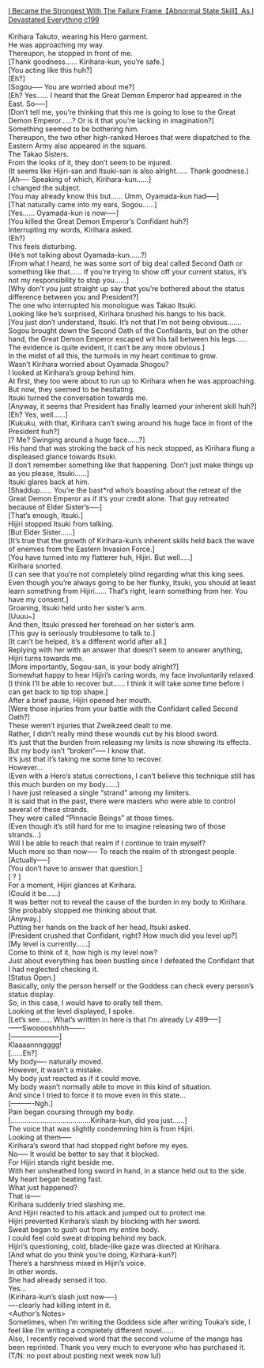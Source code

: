 [I Became the Strongest With The Failure Frame【Abnormal State Skill】As I Devastated Everything c199](https://foxaholic.com/novel/i-became-the-strongest-with-the-failure-frame%e3%80%90abnormal-state-skill%e3%80%91as-i-devastated-everything/199/)
<br/><br/>
Kirihara Takuto, wearing his Hero garment.<br/>
He was approaching my way.<br/>
Thereupon, he stopped in front of me.<br/>
[Thank goodness…… Kirihara-kun, you’re safe.]<br/>
[You acting like this huh?]<br/>
[Eh?]<br/>
[Sogou—– You are worried about me?]<br/>
[Eh? Yes…… I heard that the Great Demon Emperor had appeared in the East. So—–]<br/>
[Don’t tell me, you’re thinking that this me is going to lose to the Great Demon Emperor……? Or is it that you’re lacking in imagination?]<br/>
Something seemed to be bothering him.<br/>
Thereupon, the two other high-ranked Heroes that were dispatched to the Eastern Army also appeared in the square.<br/>
The Takao Sisters.<br/>
From the looks of it, they don’t seem to be injured.<br/>
(It seems like Hijiri-san and Itsuki-san is also alright…… Thank goodness.)<br/>
[Ah—- Speaking of which, Kirihara-kun……]<br/>
I changed the subject.<br/>
[You may already know this but…… Umm, Oyamada-kun had—–]<br/>
[That naturally came into my ears, Sogou……]<br/>
[Yes…… Oyamada-kun is now—–]<br/>
[You killed the Great Demon Emperor’s Confidant huh?]<br/>
Interrupting my words, Kirihara asked.<br/>
(Eh?)<br/>
This feels disturbing.<br/>
(He’s not talking about Oyamada-kun……?)<br/>
[From what I heard, he was some sort of big deal called Second Oath or something like that…… If you’re trying to show off your current status, it’s not my responsibility to stop you……]<br/>
[Why don’t you just straight up say that you’re bothered about the status difference between you and President?]<br/>
The one who interrupted his monologue was Takao Itsuki.<br/>
Looking like he’s surprised, Kirihara brushed his bangs to his back.<br/>
[You just don’t understand, Itsuki. It’s not that I’m not being obvious……. Sogou brought down the Second Oath of the Confidants, but on the other hand, the Great Demon Emperor escaped wit his tail between his legs…… The evidence is quite evident, it can’t be any more obvious.]<br/>
In the midst of all this, the turmoils in my heart continue to grow.<br/>
Wasn’t Kirihara worried about Oyamada Shogou?<br/>
I looked at Kirihara’s group behind him.<br/>
At first, they too were about to run up to Kirihara when he was approaching.<br/>
But now, they seemed to be hesitating.<br/>
Itsuki turned the conversation towards me.<br/>
[Anyway, it seems that President has finally learned your inherent skill huh?]<br/>
[Eh? Yes, well……]<br/>
[Kukuku, with that, Kirihara can’t swing around his huge face in front of the President huh?]<br/>
[? Me? Swinging around a huge face……?]<br/>
His hand that was stroking the back of his neck stopped, as Kirihara flung a displeased glance towards Itsuki.<br/>
[I don’t remember something like that happening. Don’t just make things up as you please, Itsuki……]<br/>
Itsuki glares back at him.<br/>
[Shaddup…… You’re the bast*rd who’s boasting about the retreat of the Great Demon Emperor as if it’s your credit alone. That guy retreated because of Elder Sister’s—–]<br/>
[That’s enough, Itsuki.]<br/>
Hijiri stopped Itsuki from talking.<br/>
[But Elder Sister……]<br/>
[It’s true that the growth of Kirihara-kun’s inherent skills held back the wave of enemies from the Eastern Invasion Force.]<br/>
[You have turned into my flatterer huh, Hijiri. But well…..]<br/>
Kirihara snorted.<br/>
[I can see that you’re not completely blind regarding what this king sees. Even though you’re always going to be her flunky, Itsuki, you should at least learn something from Hijiri…… That’s right, learn something from her. You have my consent.]<br/>
Groaning, Itsuki held unto her sister’s arm.<br/>
[Uuuu\~]<br/>
And then, Itsuki pressed her forehead on her sister’s arm.<br/>
[This guy is seriously troublesome to talk to.]<br/>
[It can’t be helped, it’s a different world after all.]<br/>
Replying with her with an answer that doesn’t seem to answer anything, Hijiri turns towards me.<br/>
[More importantly, Sogou-san, is your body alright?]<br/>
Somewhat happy to hear Hijiri’s caring words, my face involuntarily relaxed.<br/>
[I think I’ll be able to recover but…… I think it will take some time before I can get back to tip top shape.]<br/>
After a brief pause, Hijiri opened her mouth.<br/>
[Were those injuries from your battle with the Confidant called Second Oath?]<br/>
These weren’t injuries that Zweikzeed dealt to me.<br/>
Rather, I didn’t really mind these wounds cut by his blood sword.<br/>
It’s just that the burden from releasing my limits is now showing its effects.<br/>
But my body isn’t “broken”—– I know that.<br/>
It’s just that it’s taking me some time to recover.<br/>
However…<br/>
(Even with a Hero’s status corrections, I can’t believe this technique still has this much burden on my body……)<br/>
I have just released a single “strand” among my limiters.<br/>
It is said that in the past, there were masters who were able to control several of these strands.<br/>
They were called “Pinnacle Beings” at those times.<br/>
(Even though it’s still hard for me to imagine releasing two of those strands…)<br/>
Will I be able to reach that realm if I continue to train myself?<br/>
Much more so than now—– To reach the realm of th strongest people.<br/>
[Actually—–]<br/>
[You don’t have to answer that question.]<br/>
[ ? ]<br/>
For a moment, Hijiri glances at Kirihara.<br/>
(Could it be……)<br/>
It was better not to reveal the cause of the burden in my body to Kirihara.<br/>
She probably stopped me thinking about that.<br/>
[Anyway.]<br/>
Putting her hands on the back of her head, Itsuki asked.<br/>
[President crushed that Confidant, right? How much did you level up?]<br/>
[My level is currently……]<br/>
Come to think of it, how high is my level now?<br/>
Just about everything has been bustling since I defeated the Confidant that I had neglected checking it.<br/>
[Status Open.]<br/>
Basically, only the person herself or the Goddess can check every person’s status display.<br/>
So, in this case, I would have to orally tell them.<br/>
Looking at the level displayed, I spoke.<br/>
[Let’s see…… What’s written in here is that I’m already Lv 499—–]<br/>
——Swooooshhhh——-<br/>
[———————]<br/>
Klaaaannngggg!<br/>
[……Eh?]<br/>
My body—- naturally moved.<br/>
However, it wasn’t a mistake.<br/>
My body just reacted as if it could move.<br/>
My body wasn’t normally able to move in this kind of situation.<br/>
And since I tried to force it to move even in this state…<br/>
[———-Ngh.]<br/>
Pain began coursing through my body.<br/>
[………………………………….Kirihara-kun, did you just……]<br/>
The voice that was slightly condemning him is from Hijiri.<br/>
Looking at them—–<br/>
Kirihara’s sword that had stopped right before my eyes.<br/>
No—– It would be better to say that it blocked.<br/>
For Hijiri stands right beside me.<br/>
With her unsheathed long sword in hand, in a stance held out to the side.<br/>
My heart began beating fast.<br/>
What just happened?<br/>
That is—–<br/>
Kirihara suddenly tried slashing me.<br/>
And Hijiri reacted to his attack and jumped out to protect me.<br/>
Hijiri prevented Kirihara’s slash by blocking with her sword.<br/>
Sweat began to gush out from my entire body.<br/>
I could feel cold sweat dripping behind my back.<br/>
Hijiri’s questioning, cold, blade-like gaze was directed at Kirihara.<br/>
[And what do you think you’re doing, Kirihara-kun?]<br/>
There’s a harshness mixed in Hijiri’s voice.<br/>
In other words.<br/>
She had already sensed it too.<br/>
Yes…<br/>
(Kirihara-kun’s slash just now—–)<br/>
—-clearly had killing intent in it.<br/>
<Author’s Notes><br/>
Sometimes, when I’m writing the Goddess side after writing Touka’s side, I feel like I’m writing a completely different novel……<br/>
Also, I recently received word that the second volume of the manga has been reprinted. Thank you very much to everyone who has purchased it.<br/>
(T/N: no post about posting next week now lul)<br/>
